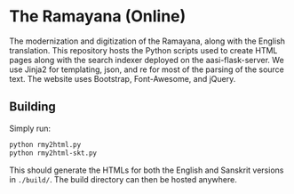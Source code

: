 # The Ramayana (Online)

The modernization and digitization of the Ramayana, along with the English translation. This repository hosts the Python scripts used to create HTML pages along with the search indexer deployed on the aasi-flask-server. We use Jinja2 for templating, json, and re for most of the parsing of the source text. The website uses Bootstrap, Font-Awesome, and jQuery. 

## Building

Simply run:

```bash
python rmy2html.py
python rmy2html-skt.py
```

This should generate the HTMLs for both the English and Sanskrit versions in `./build/`. The build directory can then be hosted anywhere.

